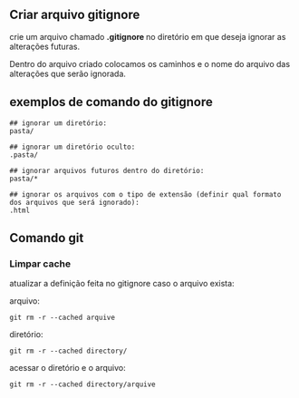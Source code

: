 ## Criar arquivo gitignore 
crie um arquivo chamado <b> .gitignore </b> no diretório em que deseja ignorar as alterações futuras.

Dentro do arquivo criado colocamos os caminhos e o nome do arquivo das alterações que serão ignorada.
## exemplos de comando do gitignore

~~~gitignore
## ignorar um diretório:
pasta/

## ignorar um diretório oculto:
.pasta/

## ignorar arquivos futuros dentro do diretório:
pasta/*

## ignorar os arquivos com o tipo de extensão (definir qual formato dos arquivos que será ignorado):
.html
~~~

## Comando git 

### Limpar cache
atualizar a definição feita no gitignore caso o arquivo exista:

arquivo:
~~~
git rm -r --cached arquive
~~~

diretório:
~~~
git rm -r --cached directory/
~~~

acessar o diretório e o arquivo:
~~~
git rm -r --cached directory/arquive
~~~


